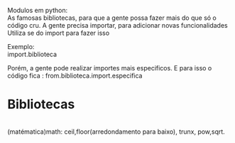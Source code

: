 Modulos em python:<br>
As famosas bibliotecas, para que a gente possa fazer mais do que só o código cru. A gente precisa importar, para adicionar novas funcionalidades<br>
Utiliza se do import para fazer isso<br>

Exemplo:<br> 
import.biblioteca<br>
<p> Porém, a gente pode realizar importes mais especificos. E para isso o código fica : from.biblioteca.import.especifica</p>

<h1>Bibliotecas</h1><br>
(matématica)math: ceil,floor(arredondamento para baixo), trunx, pow,sqrt.
